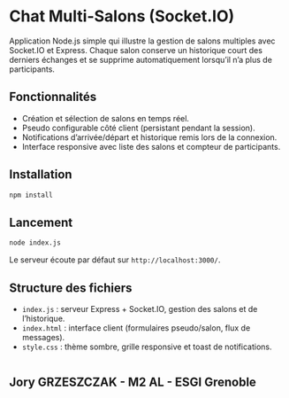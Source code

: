 # Chat Multi-Salons (Socket.IO)

Application Node.js simple qui illustre la gestion de salons multiples avec Socket.IO et Express. Chaque salon conserve un historique court des derniers échanges et se supprime automatiquement lorsqu’il n’a plus de participants.

## Fonctionnalités

- Création et sélection de salons en temps réel.
- Pseudo configurable côté client (persistant pendant la session).
- Notifications d’arrivée/départ et historique remis lors de la connexion.
- Interface responsive avec liste des salons et compteur de participants.



## Installation

```bash
npm install
```

## Lancement

```bash
node index.js
```

Le serveur écoute par défaut sur `http://localhost:3000/`.


## Structure des fichiers

- `index.js` : serveur Express + Socket.IO, gestion des salons et de l’historique.
- `index.html` : interface client (formulaires pseudo/salon, flux de messages).
- `style.css` : thème sombre, grille responsive et toast de notifications.


````
````
## Jory GRZESZCZAK - M2 AL - ESGI Grenoble